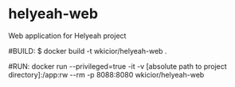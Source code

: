 # helyeah-web
Web application for Helyeah project

#BUILD:
$ docker build -t wkicior/helyeah-web .

#RUN:
docker run --privileged=true -it -v [absolute path to project directory]:/app:rw --rm -p 8088:8080 wkicior/helyeah-web
